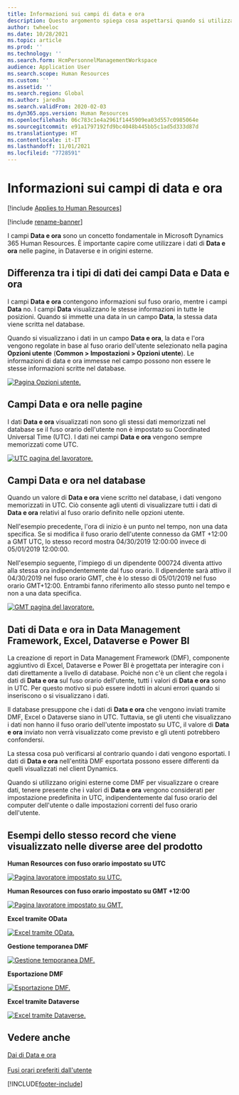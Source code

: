 ```yaml
---
title: Informazioni sui campi di data e ora
description: Questo argomento spiega cosa aspettarsi quando si utilizzano i campi di data e ora in Microsoft Dynamics 365 Human Resources.
author: twheeloc
ms.date: 10/28/2021
ms.topic: article
ms.prod: ''
ms.technology: ''
ms.search.form: HcmPersonnelManagementWorkspace
audience: Application User
ms.search.scope: Human Resources
ms.custom: ''
ms.assetid: ''
ms.search.region: Global
ms.author: jaredha
ms.search.validFrom: 2020-02-03
ms.dyn365.ops.version: Human Resources
ms.openlocfilehash: 06c783c1e4a2961f1445909ea03d557c0985064e
ms.sourcegitcommit: e91a1797192fd9bc4048b445bb5c1ad5d333d87d
ms.translationtype: HT
ms.contentlocale: it-IT
ms.lasthandoff: 11/01/2021
ms.locfileid: "7728591"
---
```

# <a name="understand-date-and-time-fields"></a>Informazioni sui campi di data e ora

[!include [Applies to Human Resources](../includes/applies-to-hr.md)]

[!include [rename-banner](~/includes/cc-data-platform-banner.md)]

I campi **Data e ora** sono un concetto fondamentale in Microsoft Dynamics 365 Human Resources. È importante capire come utilizzare i dati di **Data e ora** nelle pagine, in Dataverse e in origini esterne.

## <a name="understanding-the-difference-between-date-and-date-and-time-field-data-types"></a>Differenza tra i tipi di dati dei campi Data e Data e ora

I campi **Data e ora** contengono informazioni sul fuso orario, mentre i campi **Data** no. I campi **Data** visualizzano le stesse informazioni in tutte le posizioni. Quando si immette una data in un campo **Data**, la stessa data viene scritta nel database.

Quando si visualizzano i dati in un campo **Data e ora**, la data e l'ora vengono regolate in base al fuso orario dell'utente selezionato nella pagina **Opzioni utente** (**Common \> Impostazioni \> Opzioni utente**). Le informazioni di data e ora immesse nel campo possono non essere le stesse informazioni scritte nel database.

[![Pagina Opzioni utente.](./media/Useroptionsform.png)](./media/Useroptionsform.png)

## <a name="understanding-date-and-time-fields-on-pages"></a>Campi Data e ora nelle pagine 

I dati **Data e ora** visualizzati non sono gli stessi dati memorizzati nel database se il fuso orario dell'utente non è impostato su Coordinated Universal Time (UTC). I dati nei campi **Data e ora** vengono sempre memorizzati come UTC.

[![UTC pagina del lavoratore.](./media/worker-form.png)](./media/worker-form.png)

## <a name="understand-date-and-time-fields-in-the-database"></a>Campi Data e ora nel database 

Quando un valore di **Data e ora** viene scritto nel database, i dati vengono memorizzati in UTC. Ciò consente agli utenti di visualizzare tutti i dati di **Data e ora** relativi al fuso orario definito nelle opzioni utente.
 
Nell'esempio precedente, l'ora di inizio è un punto nel tempo, non una data specifica. Se si modifica il fuso orario dell'utente connesso da GMT +12:00 a GMT UTC, lo stesso record mostra 04/30/2019 12:00:00 invece di 05/01/2019 12:00:00.

Nell'esempio seguente, l'impiego di un dipendente 000724 diventa attivo alla stessa ora indipendentemente dal fuso orario. Il dipendente sarà attivo il 04/30/2019 nel fuso orario GMT, che è lo stesso di 05/01/2019 nel fuso orario GMT+12:00. Entrambi fanno riferimento allo stesso punto nel tempo e non a una data specifica. 

[![GMT pagina del lavoratore.](./media/worker-form2.png)](./media/worker-form2.png)

## <a name="date-and-time-data-in-data-management-framework-excel-dataverse-and-power-bi"></a>Dati di Data e ora in Data Management Framework, Excel, Dataverse e Power BI 

La creazione di report in Data Management Framework (DMF), componente aggiuntivo di Excel, Dataverse e Power BI è progettata per interagire con i dati direttamente a livello di database. Poiché non c'è un client che regola i dati di **Data e ora** sul fuso orario dell'utente, tutti i valori di **Data e ora** sono in UTC. Per questo motivo si può essere indotti in alcuni errori quando si inseriscono o si visualizzano i dati.
 
Il database presuppone che i dati di **Data e ora** che vengono inviati tramite DMF, Excel o Dataverse siano in UTC. Tuttavia, se gli utenti che visualizzano i dati non hanno il fuso orario dell'utente impostato su UTC, il valore di **Data e ora** inviato non verrà visualizzato come previsto e gli utenti potrebbero confondersi. 
 
La stessa cosa può verificarsi al contrario quando i dati vengono esportati. I dati di **Data e ora** nell'entità DMF esportata possono essere differenti da quelli visualizzati nel client Dynamics. 
 
Quando si utilizzano origini esterne come DMF per visualizzare o creare dati, tenere presente che i valori di **Data e ora** vengono considerati per impostazione predefinita in UTC, indipendentemente dal fuso orario del computer dell'utente o dalle impostazioni correnti del fuso orario dell'utente. 

## <a name="examples-of-the-same-record-being-displayed-in-different-product-areas"></a>Esempi dello stesso record che viene visualizzato nelle diverse aree del prodotto 

**Human Resources con fuso orario impostato su UTC**

[![Pagina lavoratore impostato su UTC.](./media/worker-form3.png)](./media/worker-form3.png)

**Human Resources con fuso orario impostato su GMT +12:00** 

[![Pagina lavoratore impostato su GMT.](./media/worker-form4.png)](./media/worker-form4.png)

**Excel tramite OData**

[![Excel tramite OData.](./media/Excelviaodata.png)](./media/Excelviaodata.png)

**Gestione temporanea DMF**

[![Gestione temporanea DMF.](./media/DMFStaging.png)](./media/DMFStaging.png)

**Esportazione DMF**

[![Esportazione DMF.](./media/DMFExport.png)](./media/DMFExport.png)

**Excel tramite Dataverse**

[![Excel tramite Dataverse.](./media/ExcelCDS.png)](./media/ExcelCDS.png)

## <a name="see-also"></a>Vedere anche

[Dai di Data e ora](/dynamics365/unified-operations/fin-and-ops/organization-administration/date-time-zones)<br></br>
[Fusi orari preferiti dall'utente](/dynamics365/unified-operations/fin-and-ops/organization-administration/tasks/set-users-preferred-time-zone) 


[!INCLUDE[footer-include](../includes/footer-banner.md)]
